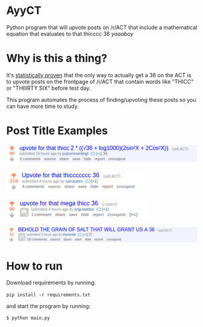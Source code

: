 # AyyCT


Python program that will upvote posts on /r/ACT that include a mathematical equation that evaluates to that thicccc 36 *yaaaboy*

# Why is this a thing?

It's [statistically proven](http://www.act.org/) that the only way to actually get a 36 on the ACT is to upvote posts on the frontpage of /r/ACT that contain words like "THICC" or "THIIIRTY SIX" before test day.

This program automates the process of finding/upvoting these posts so you can have more time to study.

# Post Title Examples

[![N|Solid](src/example1.png)](#)

[![N|Solid](src/example2.png)](#)

[![N|Solid](src/example3.png)](#)

[![N|Solid](src/example4.png)](#)

# How to run

Download requirements by running:

```pip install -r requirements.txt```

and start the program by running:


```
$ python main.py
```